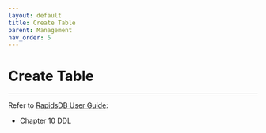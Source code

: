 ```yaml
---
layout: default
title: Create Table
parent: Management
nav_order: 5
---
```


# Create Table

---

Refer to [RapidsDB User Guide](../downloads/RapidsDB_User_Guide_Release_v4.3.3.pdf):

* Chapter 10 DDL
